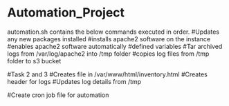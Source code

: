 # Automation_Project
automation.sh contains the below commands executed in order.
#Updates any new packages installed 
#installs apache2 software on the instance 
#enables apache2 software automatically 
#defined variables 
#Tar archived logs from /var/log/apache2 into /tmp folder
#copies log files from /tmp folder to s3 bucket

#Task 2 and 3
#Creates file in /var/www/html/inventory.html 
#Creates header for logs
#Updates log details from /tmp

#Create cron job file for automation
